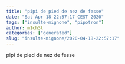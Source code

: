 ```yaml
---
title: "pipi de pied de nez de fesse"
date: "Sat Apr 18 22:57:17 CEST 2020"
tags: ["insulte-mignone", "pipotron"]
author: m1ch3l
categories: ["generated"]
slug: "insulte-mignone/2020-04-18-22:57:17"
---
```


pipi de pied de nez de fesse
